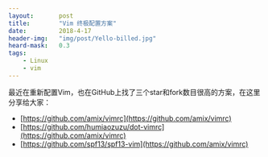 ```yaml
---
layout:       post
title:        "Vim 终极配置方案"
date:         2018-4-17
header-img:   "img/post/Yello-billed.jpg"
heard-mask:   0.3
tags:
    - Linux 
    - vim
---
```


最近在重新配置Vim，也在GitHub上找了三个star和fork数目很高的方案，在这里分享给大家：
- [https://github.com/amix/vimrc](https://github.com/amix/vimrc)
- [https://github.com/humiaozuzu/dot-vimrc](https://github.com/amix/vimrc)
- [https://github.com/spf13/spf13-vim](https://github.com/amix/vimrc)